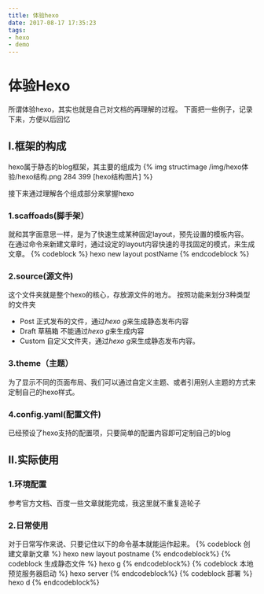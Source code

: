 ```yaml
---
title: 体验hexo
date: 2017-08-17 17:35:23
tags: 
- hexo 
- demo
---
```


# 体验Hexo

所谓体验hexo，其实也就是自己对文档的再理解的过程。
下面把一些例子，记录下来，方便以后回忆


## Ⅰ.框架的构成 
hexo属于静态的blog框架，其主要的组成为
{% img structimage /img/hexo体验/hexo结构.png 284 399 [hexo结构图片] %}

接下来通过理解各个组成部分来掌握hexo

### 1.scaffoads(脚手架）

就和其字面意思一样，是为了快速生成某种固定layout，预先设置的模板内容。
在通过命令来新建文章时，通过设定的layout内容快速的寻找固定的模式，来生成文章。
{% codeblock %}
hexo new layout postName
{% endcodeblock %}


### 2.source(源文件)

这个文件夹就是整个hexo的核心，存放源文件的地方。
按照功能来划分3种类型的文件夹
* Post 
    正式发布的文件，通过*hexo g*来生成静态发布内容
* Draft 
    草稿箱 不能通过*hexo g*来生成内容
* Custom 
    自定义文件夹，通过*hexo g*来生成静态发布内容。


### 3.theme（主题）

为了显示不同的页面布局、我们可以通过自定义主题、或者引用别人主题的方式来
定制自己的hexo样式。


### 4.config.yaml(配置文件)

已经预设了hexo支持的配置项，只要简单的配置内容即可定制自己的blog




## Ⅱ.实际使用

### 1.环境配置
参考官方文档、百度一些文章就能完成，我这里就不重复造轮子

### 2.日常使用
对于日常写作来说、只要记住以下的命令基本就能运作起来。
{% codeblock 创建文章新文章 %}
hexo new layout postname
{% endcodeblock%}
{% codeblock 生成静态文件 %}
hexo g
{% endcodeblock%}
{% codeblock 本地预览服务器启动 %}
hexo server
{% endcodeblock%}
{% codeblock 部署 %}
hexo d
{% endcodeblock%}